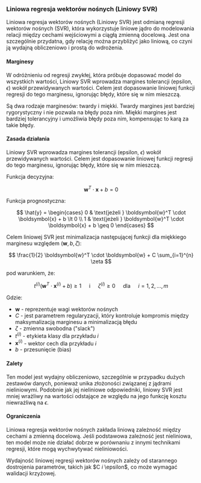 ### Liniowa regresja wektorów nośnych (Liniowy SVR)

Liniowa regresja wektorów nośnych (Liniowy SVR) jest odmianą regresji wektorów nośnych (SVR), która wykorzystuje liniowe jądro do modelowania relacji między cechami wejściowymi a ciągłą zmienną docelową. Jest ona szczególnie przydatna, gdy relację można przybliżyć jako liniową, co czyni ją wydajną obliczeniowo i prostą do wdrożenia.

#### Marginesy
W odróżnieniu od regresji zwykłej, która próbuje dopasować model do wszystkich wartości, Liniowy SVR wprowadza margines tolerancji (epsilon, $\epsilon$) wokół przewidywanych wartości. Celem jest dopasowanie liniowej funkcji regresji do tego marginesu, ignorując błędy, które się w nim mieszczą.

Są dwa rodzaje marginesów: twardy i miękki. 
Twardy margines jest bardziej rygorystyczny i nie pozwala na błędy poza nim. Miękki margines jest bardziej tolerancyjny i umożliwia błędy poza nim, kompensując to karą za takie błędy.

#### Zasada działania
Liniowy SVR wprowadza margines tolerancji (epsilon, $\epsilon$) wokół przewidywanych wartości. Celem jest dopasowanie liniowej funkcji regresji do tego marginesu, ignorując błędy, które się w nim mieszczą.

Funkcja decyzyjna:

$$
  \boldsymbol{w}^T \cdot \boldsymbol{x} + b = 0
$$


Funkcja prognostyczna:

$$
  \hat{y} = \begin{cases}
    0 & \text{jeżeli } \boldsymbol{w}^T \cdot \boldsymbol{x} + b \lt 0 \\
    1 & \text{jeżeli } \boldsymbol{w}^T \cdot \boldsymbol{x} + b \geq 0
\end{cases}
$$


Celem liniowej SVR jest minimalizacja następującej funkcji dla miękkiego marginesu względem $( \boldsymbol{w},b,\zeta)$:

$$
\frac{1}{2} \boldsymbol{w}^T \cdot \boldsymbol{w} + C \sum_{i=1}^{n} \zeta
$$

pod warunkiem, że:

$$
t^{(i)}(\boldsymbol{w}^T \cdot \boldsymbol{x}^{(i)} + b) \geq 1 \quad \text{ i } \quad \zeta^{(i)} \geq 0 \quad \text{ dla } \quad i=1,2,\dots,m
$$

Gdzie:
- $\boldsymbol{w}$ - reprezentuje wagi wektorów nośnych
- $C$ - jest parametrem regularyzacji, który kontroluje kompromis między maksymalizacją marginesu a minimalizacją błędu
- $\zeta$ - zmienna swobodna ("slack")
- $t^{(i)}$ - etykieta klasy dla przykładu $i$
- $\boldsymbol{x}^{(i)}$ - wektor cech dla przykładu $i$
- $b$ - przesunięcie (bias)


#### Zalety
Ten model jest wydajny obliczeniowo, szczególnie w przypadku dużych zestawów danych, ponieważ unika złożoności związanej z jądrami nieliniowymi.
Podobnie jak jej nieliniowe odpowiedniki, liniowy SVR jest mniej wrażliwy na wartości odstające ze względu na jego funkcję kosztu niewrażliwą na $\epsilon$.

#### Ograniczenia
Liniowa regresja wektorów nośnych zakłada liniową zależność między cechami a zmienną docelową. Jeśli podstawowa zależność jest nieliniowa, ten model może nie działać dobrze w porównaniu z innymi technikami regresji, które mogą wychwytywać nieliniowości.

Wydajność liniowej regresji wektorów nośnych zależy od starannego dostrojenia parametrów, takich jak $C $i$ \epsilon$, co może wymagać walidacji krzyżowej.
